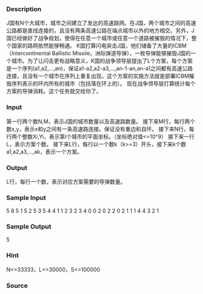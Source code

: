 
### Description
J国有N个大城市，城市之间建立了发达的高速路网。在J国，两个城市之间的高速公路都是直线连接的，且没有两条高速公路在端点城市以外的地方相交。另外，J国已经做好了战争规划，使得在任意一个城市或任意一个道路被摧毁的情况下，整个国家的路网依然能够畅通。
K国打算闪电突击J国，他们储备了大量的ICBM（Intercontinental Ballistic Missile，洲际弹道导弹），一枚导弹能够摧毁J国的一个城市。为了让闪击更有战略意义，K国的战争领导层提出了L个方案，每个方案是一个序列(a1,a2,...,an)，保证a1-a2,a2-a3,...,an-1-an,an-a1之间都有高速公路连接，且没有一个城市在序列上重复出现。这个方案的实施方法就是部署ICBM摧毁序列表示的环内所有的城市（包括落在环上的）。
现在战争领导层打算统计每个方案的导弹消耗。这个任务就交给你了。

### Input
第一行两个数N,M，表示J国的城市数量以及高速路数量。
接下来M行，每行两个数x,y，表示x和y之间有一条高速路连接。保证没有重边和自环。
接下来N行，每行两个整数Xi,Yi，表示第I个城市的平面坐标。（坐标绝对值<=10^9）
接下来一行L，表示方案个数。
接下来L行，每行以一个数k（k>=3）开头，接下来k个数a1,a2,a3,...,ak，表示一个方案。

### Output
L行，每行一个数，表示对应方案需要的导弹数量。

### Sample Input
5 8
5 1
5 2
5 3
5 4
4 1
1 2
3 2
3 4
0 0
2 0
2 2
0 2
1 1
1
4 4 3 2 1
### Sample Output
5
### Hint
N<=33333，L<=30000，S<=100000


### Source
